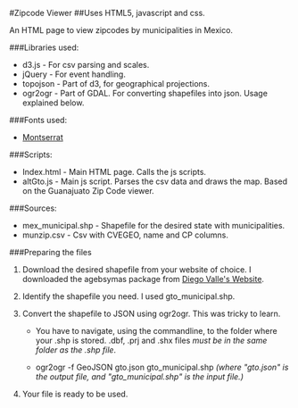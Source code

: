 #Zipcode Viewer
##Uses HTML5, javascript and css.

An HTML page to view zipcodes by municipalities in Mexico. 

###Libraries used:

* d3.js - For csv parsing and scales. 
* jQuery - For event handling. 
* topojson - Part of d3, for geographical projections. 
* ogr2ogr - Part of GDAL. For converting shapefiles into json. Usage explained below.

###Fonts used:

* [Montserrat](https://fonts.google.com/specimen/Montserrat)

###Scripts:

* Index.html - Main HTML page. Calls the js scripts. 
* altGto.js - Main js script. Parses the csv data and draws the map. Based on the Guanajuato Zip Code viewer. 

###Sources: 

* mex_municipal.shp - Shapefile for the desired state with municipalities. 
* munzip.csv - Csv with CVEGEO, name and CP columns.

###Preparing the files

1. Download the desired shapefile from your website of choice. I downloaded the agebsymas package from [Diego Valle's Website](https://www.diegovalle.net/). 
2. Identify the shapefile you need. I used gto_municipal.shp. 
3. Convert the shapefile to JSON using ogr2ogr. This was tricky to learn. 
	* You have to navigate, using the commandline, to the folder where your .shp is stored. .dbf, .prj and .shx files *must be in the same folder as the .shp file*.

	* ogr2ogr -f GeoJSON gto.json gto_municipal.shp *(where "gto.json" is the output file, and "gto_municipal.shp" is the input file.)*

4. Your file is ready to be used. 